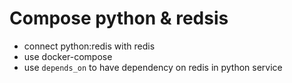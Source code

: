 # Compose python & redsis

- connect python:redis with redis
- use docker-compose
- use `depends_on` to have dependency on redis in python service
